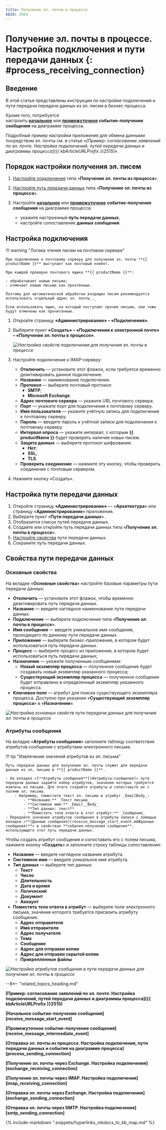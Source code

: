 ```yaml
---
title: Получение эл. почты в процессе
kbId: 2564
---
```


# Получение эл. почты в процессе. Настройка подключения и пути передачи данных {: #process_receiving_connection}

## Введение

В этой статье представлены инструкции по настройке подключения и пути передачи передачи данных из эл. писем в бизнес-процесса.

Кроме того, потребуется настроить **[начальное](receive_message_start_event.md)** или **[промежуточное](receive_message_intermediate_event.md) событие-получение сообщения** на диаграмме процесса.

Подробный пример настройки приложения для обмена данными посредством эл. почты см. в статье _«[Пример: согласование заявлений по эл. почте. Настройка подключений, путей передачи данных и диаграммы процесса]({{ kbArticleURLPrefix }}2515)»_.

## Порядок настройки получения эл. писем

1. [Настройте подключение](#настройка-подключения) типа «**Получение эл. почты из процесса**».
    
2. [Настройте путь передачи данных](#настройка-пути-передачи-данных) типа «**Получение эл. почты из процесса**».
3. Настройте **[начальное](receive_message_start_event.md)** или [**промежуточное**](receive_message_intermediate_event.md) **событие-получение сообщения** на диаграмме процесса:
    - укажите настроенный **путь передачи данных**;
    - настройте сопоставление **данных сообщения**.

## Настройка подключения

!!! warning "Логика чтения писем на почтовом сервере"

    При подключении к почтовому серверу для получения эл. почты **{{ productName }}** выступает как почтовый клиент.

    При каждой проверке почтового ящика **{{ productName }}**:

    - обрабатывает новые письма;
    - отмечает новые письма как прочтённые.

    Поэтому для автоматической обработки входящих писем рекомендуется использовать отдельный адрес эл. почты_._

    Если использовать ящик, на который поступают прочие письма, они тоже будут отмечены как прочитанные.

1. Откройте страницу **«Администрирование» – «Подключения»**.
2. Выберите пункт **«Создать» – «Подключения к электронной почте» – «Получение эл. почты в процессе»**.

    _![Настройка свойств подключения для получения эл. почты в процессе](process_receiving_connection_settings.png)_

3. Настройте подключение к IMAP-серверу:
    - **Отключить** — установите этот флажок, если требуется временно деактивировать данное подключение.
    - **Название** — наименование подключения.
    - **Протокол** — выберите почтовый протокол:
        - **SMTP**;
        - **Microsoft Exchange**.
    - **Адрес почтового сервера** — укажите URL почтового сервера.
    - **Порт** — укажите порт для подключения к почтовому серверу.
    - **Имя пользователя** — укажите учётную запись для подключения к почтовому серверу.
    - **Пароль** — введите пароль к учётной записи для подключения к почтовому серверу.
    - **Интервал опроса** — укажите интервал, с которым **{{ productName }}** будет проверять наличие новых писем.
    - **Защита данных** — выберите протокол шифрования:
        - **Нет**;
        - **SSL**;
        - **TLS**.
    - **Проверить соединение** — нажмите эту кнопку, чтобы проверить соединение с почтовым сервером.
4. Нажмите кнопку «Создать».

## Настройка пути передачи данных

1. Откройте страницу **«Администрирование»** — «**Архитектура**» или страницу «**Администрирование**» приложения.
2. Выберите пункт «**Пути передачи данных**» _‌_.
3. Отобразится список путей передачи данных.
4. Создайте или откройте путь передачи данных типа «**Получение эл. почты в процессе**». 
5. [Настройте свойства](#свойства-пути-передачи-данных) пути передачи данных.
6. Сохраните путь передачи данных.

## Свойства пути передачи данных

### Основные свойства

На вкладке «**Основные свойства**» настройте базовые параметры пути передачи данных:

- **Отключить** — установите этот флажок, чтобы временно деактивировать путь передачи данных.
- **Название** — введите наглядное наименование пути передачи данных.
- **Подключение** — выберите подключение типа «**Получение эл. почты в процессе**».
- **Имя сообщения** — введите уникальное имя сообщения, проходящего по данному пути передачи данных.
- **Приложение** — выберите бизнес-приложение, в котором будет использоваться путь передачи данных.
- **Процесс** — выберите процесс из приложения, в котором будет использоваться путь передачи данных;
- **Назначение** — укажите полученным сообщением:
    - **Новый экземпляр процесса** — полученное сообщение будет создавать новый экземпляр указанного процесса;
    - **Существующий экземпляр процесса** — полученное сообщение будет отправлено в определенный экземпляр указанного процесса.
- **Ключевое поле** — атрибут для поиска существующего экземпляра процесса. Доступно при указании «**Существующий экземпляр процесса**» в «**Назначении**».

_![Настройка основных свойств пути передачи данных для получения эл. почты в процессе](process_receiving_connection_settings_properties.png)_

### Атрибуты сообщения

На вкладке «**Атрибуты сообщения**» заполните таблицу соответствия атрибутов сообщения с атрибутами электронного письма.

!!! tip "Извлечение значений атрибутов из эл. письма"

    Путь передачи данных для получения эл. почты служит для передачи данных из эл. письма в **{{ productName }}**.

    - На вкладке «[**Атрибуты сообщения**](#атрибуты-сообщения)» пути передачи данных задайте набор атрибутов, значения которых требуется извлечь из письма. Для этого создайте атрибуты и сопоставьте их с полями эл. письма.
        - Например, поместите текст эл. письма в атрибут _EmailBody_:
            - **Название:** _Текст письма_
            - **Системное имя:** _Email__Body_
            - **Тип данных: текст**
            - **Поместить тело ответа в этот атрибут:** _Сообщение_
    - Передайте значения атрибутов сообщения в атрибуты записи с помощью вкладки «**[Данные сообщения](receive_message_start_event.md#данные-сообщения)**» в свойствах **события-получения сообщения**, использующего этот путь передачи данных.

Чтобы создать атрибут сообщения и сопоставить его с полем письма, нажмите кнопку «**Создать**» и заполните строку таблицы сопоставления:

- **Название** — введите наглядное название атрибута.
- **Системное имя** — введите уникальное имя атрибута.
- **Тип данных** — выберите тип данных:
    - **Текст**
    - **Число**
    - **Длительность**
    - **Дата и время**
    - **Логический**
    - **Документ**
    - **Аккаунт**
- **Поместить тело ответа в атрибут** — выберите поле электронного письма, значение которого требуется присвоить атрибуту сообщения:
    - **Адрес отправителя**
    - **Имя отправителя**
    - **Адрес получателя**
    - **Тема**
    - **Сообщение**
    - **Адрес для отправки копии**
    - **Адрес для отправки скрытой копии**
    - **Прикрепленные файлы**

_![Настройка атрибутов сообщения в пути передачи данных для получения эл. почты в процессе](process_receiving_connection_attributes_settings.png)_

--8<-- "related_topics_heading.md"

**[Пример: согласование заявлений по эл. почте. Настройка подключений, путей передачи данных и диаграммы процесса]({{ kbArticleURLPrefix }}2515)**

**[Начальное событие-получение сообщения][receive_message_start_event]**

**[Промежуточное событие-получение сообщения][receive_message_intermediate_event]**

**[Отправка эл. почты из процесса. Настройка подключения, пути передачи данных и события на диаграмме процесса][process_sending_connection]** 

**[Получение эл. почты через Exchange. Настройка подключения][exchange_receiving_connection]**

**[Получение эл. почты через IMAP. Настройка подключения][imap_receiving_connection]**

**[Отправка эл. почты через Exchange. Настройка подключения][exchange_sending_connection]**

**[Отправка эл. почты через SMTP. Настройка подключения][smtp_sending_connection]**

{%
include-markdown ".snippets/hyperlinks_mkdocs_to_kb_map.md"
%}
